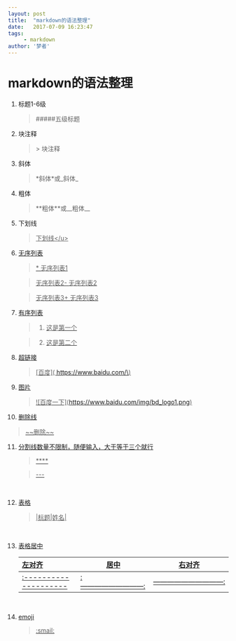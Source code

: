 ```yaml
---
layout: post
title:  "markdown的语法整理"
date:   2017-07-09 16:23:47
tags:
     - markdown
author: '梦者'
---
```

# markdown的语法整理

1. 标题1-6级

   > #####五级标题

2. 块注释

   > \> 块注释


3. 斜体

   > \*斜体\*或\_斜体\_

4. 粗体

   > \*\*粗体\*\*或\_\_粗体\_\_

5. 下划线

   > <u>下划线\</u>

6. 无序列表

   > \* 无序列表1

   > 无序列表2\- 无序列表2

   > 无序列表3\+ 无序列表3

7. 有序列表

   > 1. 这是第一个

   > 2. 这是第二个

8. 超链接

   > \[百度\]\( https://www.baidu.com/\)

9. 图片

   > \!\[百度一下\](https://www.baidu.com/img/bd_logo1.png)

10. 删除线

   > \~\~删除\~\~

11. 分割线数量不限制，随便输入，大于等于三个就行

    > \****

    >  \---

    ​

12. 表格

    >  \|标题|姓名|

    ​

13. 表格居中

    | 左对齐                   | 居中          | 右对齐         |
    | :-------------------- | ----------- | ----------- |
    | :-------------------- | :—————————: | ——————————: |

    ​

14. emoji

    > \:smail:​



